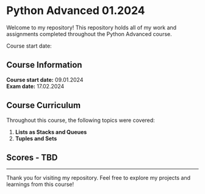 # Python Advanced 01.2024

Welcome to my repository! This repository holds all of my work and assignments completed throughout the Python Advanced course.

Course start date: 


## Course Information

**Course start date:** 09.01.2024\
**Exam date:** 17.02.2024

## Course Curriculum

Throughout this course, the following topics were covered:

1. **Lists as Stacks and Queues**
2. **Tuples and Sets**

## Scores - TBD

---

Thank you for visiting my repository. Feel free to explore my projects and learnings from this course!